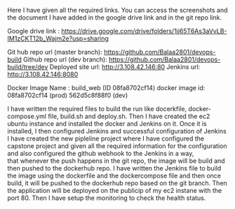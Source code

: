 Here I have given all the required links. You can access the screenshots and the document I have added in the google drive link and in the git repo link.

Google drive link : https://drive.google.com/drive/folders/1jj65T6As3aVvLB-IM1zCKT12b_Wajm2e?usp=sharing

Git hub repo url (master branch): https://github.com/Balaa2801/devops-build
Github repo url (dev branch): https://github.com/Balaa2801/devops-build/tree/dev
Deployed site url: http://3.108.42.146:80 
Jenkins url:  http://3.108.42.146:8080

Docker Image Name :  build_web (ID 08fa8702cf14)
docker image id:  08fa8702cf14 (prod)  562d5c8f88f0 (dev)

I have written the required files to build the run like docerkfile, docker-compose.yml file, build.sh and deploy.sh.
Then I have created the ec2 ubuntu instance and installed the docker and Jenkins on it. 
Once it is installed, I then configured Jenkins and successful configuration of Jenkins I have created the new pipleline project 
where I have configured the capstone project and given all the required information 
for the configuration and also configured the github webhook to the Jenkins in a way,  
that whenever the push happens in the git repo, the image will be build and then pushed to the dockerhub repo. 
I have written the Jenkins file to build the image using the dockerfile and the dockercompose file and then once build, 
it will be pushed to the dockerhub repo based on the git branch. Then the application will be deployed on the publicip of my ec2 instane with the port 80. 
Then I have setup the monitoring to check the health status.
